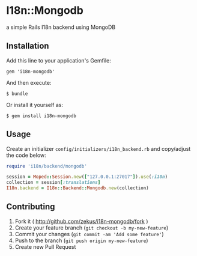 # I18n::Mongodb

a simple Rails I18n backend using MongoDB

## Installation

Add this line to your application's Gemfile:

    gem 'i18n-mongodb'

And then execute:

    $ bundle

Or install it yourself as:

    $ gem install i18n-mongodb

## Usage

Create an initializer `config/initializers/i18n_backend.rb` and copy/adjust the code below:

```ruby
require 'i18n/backend/mongodb'

session = Moped::Session.new(["127.0.0.1:27017"]).use(:i18n)
collection = session[:translations]
I18n.backend = I18n::Backend::Mongodb.new(collection)
```

## Contributing

1. Fork it ( http://github.com/zekus/i18n-mongodb/fork )
2. Create your feature branch (`git checkout -b my-new-feature`)
3. Commit your changes (`git commit -am 'Add some feature'`)
4. Push to the branch (`git push origin my-new-feature`)
5. Create new Pull Request
